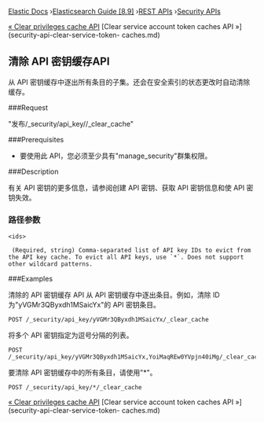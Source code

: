 

[Elastic Docs](/guide/) ›[Elasticsearch Guide [8.9]](index.md) ›[REST
APIs](rest-apis.md) ›[Security APIs](security-api.md)

[« Clear privileges cache API](security-api-clear-privilege-cache.md) [Clear
service account token caches API »](security-api-clear-service-token-
caches.md)

## 清除 API 密钥缓存API

从 API 密钥缓存中逐出所有条目的子集。还会在安全索引的状态更改时自动清除缓存。

###Request

"发布/_security/api_key<ids>//_clear_cache"

###Prerequisites

* 要使用此 API，您必须至少具有"manage_security"群集权限。

###Description

有关 API 密钥的更多信息，请参阅创建 API 密钥、获取 API 密钥信息和使 API 密钥失效。

### 路径参数

`<ids>`

     (Required, string) Comma-separated list of API key IDs to evict from the API key cache. To evict all API keys, use `*`. Does not support other wildcard patterns. 

###Examples

清除的 API 密钥缓存 API 从 API 密钥缓存中逐出条目。例如，清除 ID 为"yVGMr3QByxdh1MSaicYx"的 API 密钥条目。

    
    
    POST /_security/api_key/yVGMr3QByxdh1MSaicYx/_clear_cache

将多个 API 密钥指定为逗号分隔的列表。

    
    
    POST /_security/api_key/yVGMr3QByxdh1MSaicYx,YoiMaqREw0YVpjn40iMg/_clear_cache

要清除 API 密钥缓存中的所有条目，请使用"*"。

    
    
    POST /_security/api_key/*/_clear_cache

[« Clear privileges cache API](security-api-clear-privilege-cache.md) [Clear
service account token caches API »](security-api-clear-service-token-
caches.md)

